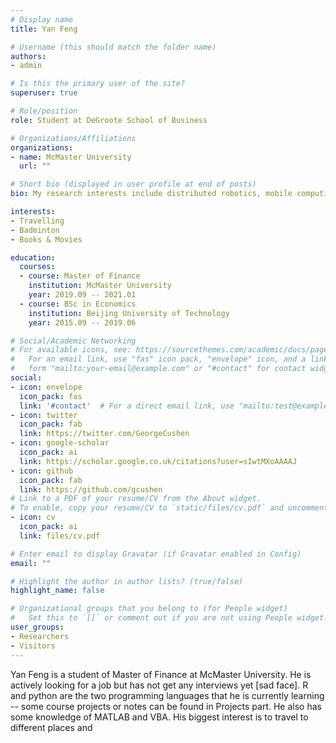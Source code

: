 ```yaml
---
# Display name
title: Yan Feng

# Username (this should match the folder name)
authors:
- admin

# Is this the primary user of the site?
superuser: true

# Role/position
role: Student at DeGroote School of Business

# Organizations/Affiliations
organizations:
- name: McMaster University
  url: ""

# Short bio (displayed in user profile at end of posts)
bio: My research interests include distributed robotics, mobile computing and programmable matter.

interests:
- Travelling
- Badminton
- Books & Movies

education:
  courses:
  - course: Master of Finance
    institution: McMaster University
    year: 2019.09 -- 2021.01
  - course: BSc in Economics
    institution: Beijing University of Technology
    year: 2015.09 -- 2019.06

# Social/Academic Networking
# For available icons, see: https://sourcethemes.com/academic/docs/page-builder/#icons
#   For an email link, use "fas" icon pack, "envelope" icon, and a link in the
#   form "mailto:your-email@example.com" or "#contact" for contact widget.
social:
- icon: envelope
  icon_pack: fas
  link: '#contact'  # For a direct email link, use "mailto:test@example.org".
- icon: twitter
  icon_pack: fab
  link: https://twitter.com/GeorgeCushen
- icon: google-scholar
  icon_pack: ai
  link: https://scholar.google.co.uk/citations?user=sIwtMXoAAAAJ
- icon: github
  icon_pack: fab
  link: https://github.com/gcushen
# Link to a PDF of your resume/CV from the About widget.
# To enable, copy your resume/CV to `static/files/cv.pdf` and uncomment the lines below.
- icon: cv
  icon_pack: ai
  link: files/cv.pdf

# Enter email to display Gravatar (if Gravatar enabled in Config)
email: ""

# Highlight the author in author lists? (true/false)
highlight_name: false

# Organizational groups that you belong to (for People widget)
#   Set this to `[]` or comment out if you are not using People widget.
user_groups:
- Researchers
- Visitors
---
```


Yan Feng is a student of Master of Finance at McMaster University. He is actively looking for a job but has not get any interviews yet [sad face]. R and python are the two programming languages that he is currently learning -- some course projects or notes can be found in Projects part. He also has some knowledge of MATLAB and VBA. His biggest interest is to travel to different places and 

